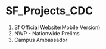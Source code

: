 # SF_Projects_CDC

1) Sf Official Website(Mobile Version)
2) NWP - Nationwide Prelims
3) Campus Ambassador
